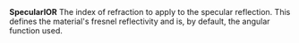 <tr>
<td><strong>SpecularIOR</strong></td>
<td>The index of refraction to apply to the specular reflection. This defines the material's fresnel reflectivity and is, by default, the angular function used.</td>
</tr>
